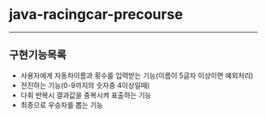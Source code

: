 # java-racingcar-precourse
---
## 구현기능목록
- 사용자에게 자동차이름과 횟수를 입력받는 기능(이름이 5글자 이상이면 예외처리)
- 전진하는 기능(0-9까지의 숫자중 4이상일때)
- 다회 반복시 결과값을 중복시켜 표출하는 기능
- 최종으로 우승자를 뽑는 기능
